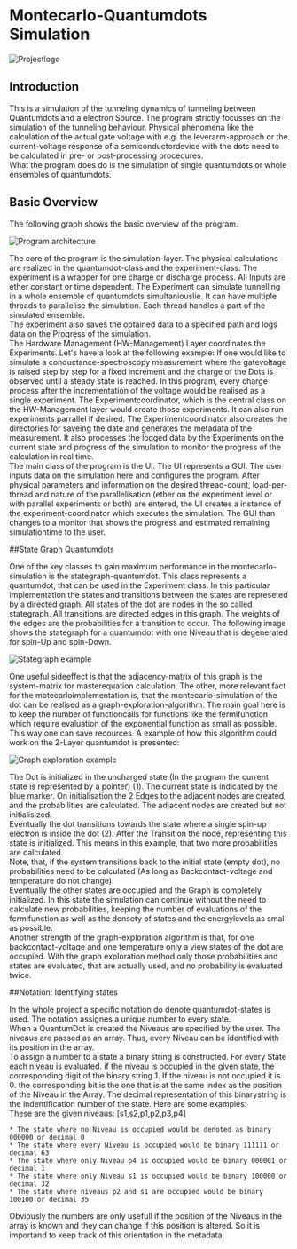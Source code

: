 # Montecarlo-Quantumdots Simulation

![Projectlogo](../../additional_doc/img/logo.jpg "Projectlogo")

## Introduction
This is a simulation of the tunneling dynamics of tunneling between Quantumdots
and a electron Source. The program strictly focusses on the simulation of the
tunneling behaviour. Physical phenomena like the calculation of the actual gate
voltage with e.g. the leverarm-approach or the current-voltage response of a
semiconductordevice with the dots need to be calculated in pre- or
post-processing procedures.<br>
What the program does do is the simulation of single quantumdots or whole
ensembles of quantumdots. 

## Basic Overview

The following graph shows the basic overview of the program. 


![Program architecture](../../additional_doc/img/program_architecture.jpg "Program architecture")

The core of the program is the simulation-layer. The physical calculations are
realized in the quantumdot-class and the experiment-class. The experiment is a
wrapper for one charge or discharge process. All Inputs are ether constant or
time dependent. The Experiment can simulate tunnelling in a whole ensemble of
quantumdots simultaniouslie. It can have multiple threads to parallelise the
simulation. Each thread handles a part of the simulated ensemble. <br>
The experiment also saves the optained data to a specified path and logs data on
the Progress of the simulation.<br>
The Hardware Management (HW-Management) Layer coordinates the Experiments. Let's have a look at
the following example: If one would like to simulate a conductance-spectroscopy
measurement where the gatevoltage is raised step by step for a fixed increment
and the charge of the Dots is observed until a steady state is reached. In this
program, every charge process after the incrementation of the voltage would be
realised as a single experiment. The Experimentcoordinator, which is the
central class on the HW-Management layer would create those experiments. It can
also run experiments parrallel if desired. The Experimentcoordinator also
creates the directories for saveing the date and generates the metadata of the
measurement. It also processes the logged data by the Experiments on the current
state and progress of the simulation to monitor the progress of the calculation
in real time. <br>
The main class of the program is the UI. The UI represents a GUI. The user
inputs data on the simulation here and configures the program. After physical
parameters and information on the desired thread-count, load-per-thread and
nature of the parallelisation (ether on the experiment level or with parallel
experiments or both) are entered, the UI creates a instance of the
experiment-coordinator which executes the simulation. The GUI than changes to a
monitor that shows the progress and estimated remaining simulationtime to the
user.

##State Graph Quantumdots

One of the key classes to gain maximum performance in the montecarlo-simulation
is the stategraph-quantumdot. This class represents a quantumdot, that can be
used in the Experiment class. In this particular implementation the states and
transitions between the states are represeted by a directed graph. All states of
the dot are nodes in the so called stategraph. All transitions are directed
edges in this graph. The weights of the edges are the probabilities for a
transition to occur. The following image shows the stategraph for a quantumdot
with one Niveau that is degenerated for spin-Up and spin-Down.<br>

![Stategraph example](../../additional_doc/img/example_Graph1.jpg "Stategraph example")

One useful sideeffect is that the adjacency-matrix of this graph is the
system-matrix for masterequation calculation. The other, more relevant fact for
the motecarloimplementation is, that the montecarlo-simulation of the dot can be
realised as a graph-exploration-algorithm. The main goal here is to keep the
number of functioncalls for functions like the fermifunction which require
evaluation of the exponential function as small as possible. This way one can
save recources. A example of how this algorithm could work on the 2-Layer 
quantumdot is presented:

![Graph exploration example](../../additional_doc/img/graph_exploration.jpg "Graph exploration example")

The Dot is initialized in the uncharged state (In the program the current state
is represented by a pointer) (1). The current state is indicated by the blue marker.
On initialisation the 2 Edges to the adjacent nodes are created, and the
probabilities are calculated. The adjacent nodes are created but not
initialisized. <br>
Eventually the dot transitions towards the state where a single
spin-up electron is inside the dot (2). After the Transition the node, representing
this state is initialized. This means in this example, that two more
probabilities are calculated.<br>
Note, that, if the system transitions back to the initial state (empty dot), no
probabilities need to be calculated (As long as Backcontact-voltage and
temperature do not change).<br>
Eventually the other states are occupied and the Graph is completely
initialized. In this state the simulation can continue without the need to
calculate new probabilities, keeping the number of evaluations of the
fermifunction as well as the densety of states and the energylevels as small as
possible.<br>
Another strength of the graph-exploration algorithm is that, for one
backcontact-voltage and one temperature only a view states of the dot are
occupied. With the graph exploration method only those probabilities and states
are evaluated, that are actually used, and no probability is evaluated twice.

##Notation: Identifying states

In the whole project a specific notation do denote quantumdot-states is used.
The notation assignes a unique number to every state.<br>
When a QuantumDot is created the Niveaus are specified by the user. The niveaus
are passed as an array. Thus, every Niveau can be identified with its position
in the array.<br>
To assign a number to a state a binary string is constructed. For every State
each niveau is evaluated. if the niveau is occupied in the given state, the
corresponding digit of the binary string 1. If the niveau is not occupied it is
0. the corresponding bit is the one that is at the same index as the position of
the Niveau in the Array. The decimal representation of this binarystring is the
indentification number of the state. Here are some examples: <br>
These are the given niveaus: [s1,s2,p1,p2,p3,p4]

	* The state where no Niveau is occupied would be denoted as binary 000000 or decimal 0
	* The state where every Niveau is occupied would be binary 111111 or decimal 63
	* The state where only Niveau p4 is occupied would be binary 000001 or decimal 1
	* The state where only Niveau s1 is occupied would be binary 100000 or decimal 32
	* The state where niveaus p2 and s1 are occupied would be binary 100100 or decimal 35

Obviously the numbers are only usefull if the position of the Niveaus in the
array is known and they can change if this position is altered. So it is
importand to keep track of this orientation in the metadata.
